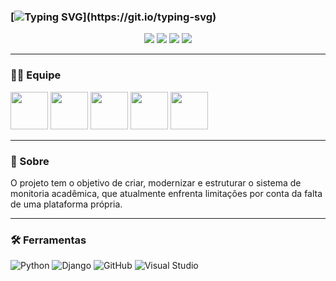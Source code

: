 ### [![Typing SVG](https://readme-typing-svg.herokuapp.com/?color=ffffff&size=45&center=true&vCenter=true&pause=2000&width=1000&lines=Bem-vindo+ao+nosso+Github!+👋;Projeto+Back-End;Quinto+Elemento;)](https://git.io/typing-svg)


<p align="center">
  <img src="https://img.shields.io/github/languages/count/Projetos-de-Extensao/PBE_25.2_8001_I?style=for-the-badge" />
  <img src="https://img.shields.io/github/commit-activity/m/Projetos-de-Extensao/PBE_25.2_8001_I?style=for-the-badge" />
  <img src="https://img.shields.io/bitbucket/issues/Projetos-de-Extensao/PBE_25.2_8001_I?style=for-the-badge" />
  <img src="https://img.shields.io/github/last-commit/Projetos-de-Extensao/PBE_25.2_8001_I?style=for-the-badge" />
</p>

---


### 🧑‍💻 Equipe

 [<img src="https://github.com/BernardoCicchelli.png" width="60"/>](https://github.com/BernardoCicchelli)  [<img src="https://github.com/deivmec.png" width="60"/>](https://github.com/deivmec) [<img src="https://github.com/felipegoiabah.png" width="60"/>](https://github.com/felipegoiabah)  [<img src="https://github.com/vinimarinhooo.png" width="60"/>](https://github.com/vinimarinhooo) [<img src="https://github.com/LFCMerino.png" width="60"/>](https://github.com/LFCMerino) 



      
---

### 📌 Sobre 
O projeto tem o objetivo de criar, modernizar e estruturar o sistema de monitoria acadêmica, que atualmente enfrenta limitações por conta da falta de uma plataforma própria. 

---

### 🛠️ Ferramentas


![Python](https://img.shields.io/badge/Python-3776AB?style=for-the-badge&logo=python&logoColor=white)
![Django](https://img.shields.io/badge/Django-092E20?style=for-the-badge&logo=django&logoColor=white)
![GitHub](https://img.shields.io/badge/GitHub-181717?style=for-the-badge&logo=github&logoColor=white)
![Visual Studio](https://img.shields.io/badge/Visual%20Studio-5C2D91?style=for-the-badge&logo=visual-studio&logoColor=white)


 
